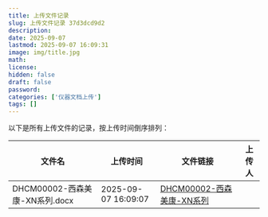 ```yaml
---
title: 上传文件记录
slug: 上传文件记录 37d3dcd9d2
description:
date: 2025-09-07
lastmod: 2025-09-07 16:09:31
image: img/title.jpg
math:
license:
hidden: false
draft: false
password:
categories: ['仪器文档上传']
tags: []
---
```

以下是所有上传文件的记录，按上传时间倒序排列：

| 文件名 | 上传时间 | 文件链接 | 上传人 |
|--------|----------|----------|----------|
| DHCM00002-西森美康-XN系列.docx | 2025-09-07 16:09:07 | [DHCM00002-西森美康-XN系列](assets/DHCM00002-西森美康-XN系列.docx) | |